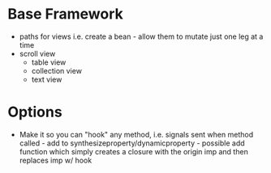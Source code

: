 # Base Framework
- paths for views i.e. create a bean - allow them to mutate just one leg at a time
- scroll view
  - table view
  - collection view
  - text view

# Options
- Make it so you can "hook" any method, i.e. signals sent when method called - add to synthesizeproperty/dynamicproperty - possible add function which simply creates a closure with the origin imp and then replaces imp w/ hook

